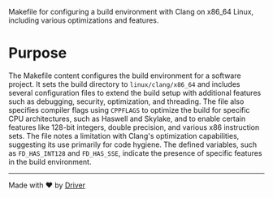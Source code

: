 <!--------------------------------------------------------------------------------->
<!-- IMPORTANT: This file is auto-generated by Driver (https://driver.ai). -------->
<!-- Manual edits may be overwritten on future commits. --------------------------->
<!--------------------------------------------------------------------------------->

Makefile for configuring a build environment with Clang on x86_64 Linux, including various optimizations and features.

# Purpose
The Makefile content configures the build environment for a software project. It sets the build directory to `linux/clang/x86_64` and includes several configuration files to extend the build setup with additional features such as debugging, security, optimization, and threading. The file also specifies compiler flags using `CPPFLAGS` to optimize the build for specific CPU architectures, such as Haswell and Skylake, and to enable certain features like 128-bit integers, double precision, and various x86 instruction sets. The file notes a limitation with Clang's optimization capabilities, suggesting its use primarily for code hygiene. The defined variables, such as `FD_HAS_INT128` and `FD_HAS_SSE`, indicate the presence of specific features in the build environment.

---
Made with ❤️ by [Driver](https://www.driver.ai/)